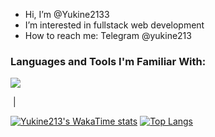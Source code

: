 -  Hi, I’m @Yukine2133
-  I’m interested in fullstack web development
-  How to reach me: Telegram @yukine213

  <h3 align="left">Languages and Tools I'm Familiar With:</h3>

<p >
    <img src="https://skillicons.dev/icons?i=html,css,tailwind,js,ts,react,next,vite,redux,git,mongodb,express,firebase" />
</p>  



  <img align="center" src="https://github-readme-stats.vercel.app/api?username=yukine2133&show_icons=true&locale=en&hide=stars,issues,contribs&theme=dracula" alt="" /> | <a href="https://github.com/Yukine2133/twitter-clone" target="_blank" rel="noreferrer"  ><img align="center" src="https://github-readme-stats.vercel.app/api/pin/?username=yukine2133&repo=twitter-clone&theme=dracula" alt="" />
</a>




[![Yukine213's WakaTime stats](https://github-readme-stats.vercel.app/api/wakatime?username=yukine213&hide=css,html,xml,prisma,yaml,bash,ezhil,git&theme=dracula)](https://github.com/anuraghazra/github-readme-stats)
[![Top Langs](https://github-readme-stats.vercel.app/api/top-langs/?username=yukine2133&layout=compact&theme=dracula)](https://github.com/anuraghazra/github-readme-stats)













